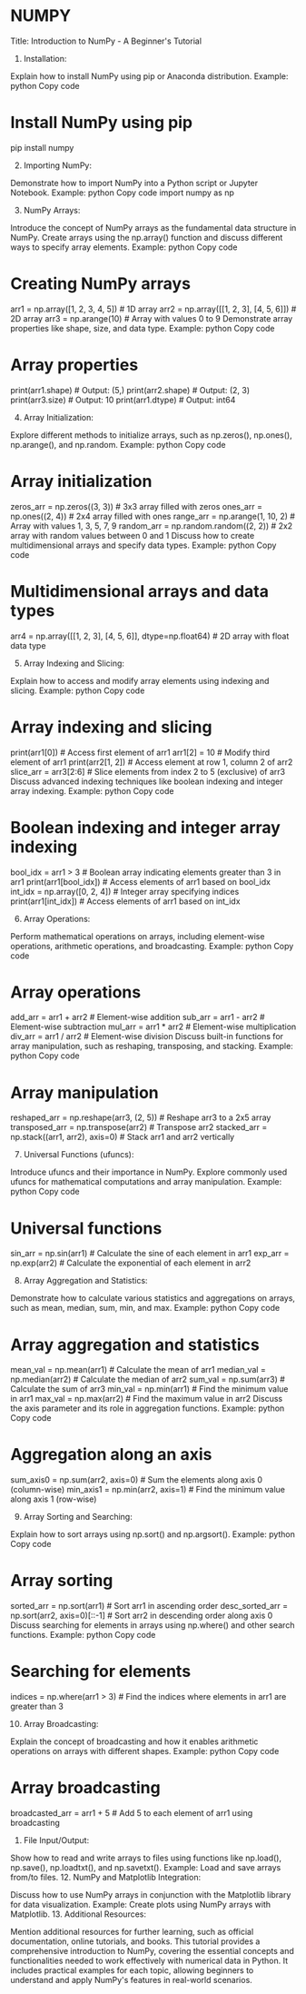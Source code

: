 # NUMPY
Title: Introduction to NumPy - A Beginner's Tutorial

1. Installation:

Explain how to install NumPy using pip or Anaconda distribution.
Example:
python
Copy code
# Install NumPy using pip
pip install numpy

2. Importing NumPy:

Demonstrate how to import NumPy into a Python script or Jupyter Notebook.
Example:
python
Copy code
import numpy as np

3. NumPy Arrays:

Introduce the concept of NumPy arrays as the fundamental data structure in NumPy.
Create arrays using the np.array() function and discuss different ways to specify array elements.
Example:
python
Copy code
# Creating NumPy arrays
arr1 = np.array([1, 2, 3, 4, 5])  # 1D array
arr2 = np.array([[1, 2, 3], [4, 5, 6]])  # 2D array
arr3 = np.arange(10)  # Array with values 0 to 9
Demonstrate array properties like shape, size, and data type.
Example:
python
Copy code
# Array properties
print(arr1.shape)  # Output: (5,)
print(arr2.shape)  # Output: (2, 3)
print(arr3.size)  # Output: 10
print(arr1.dtype)  # Output: int64

4. Array Initialization:

Explore different methods to initialize arrays, such as np.zeros(), np.ones(), np.arange(), and np.random.
Example:
python
Copy code
# Array initialization
zeros_arr = np.zeros((3, 3))  # 3x3 array filled with zeros
ones_arr = np.ones((2, 4))  # 2x4 array filled with ones
range_arr = np.arange(1, 10, 2)  # Array with values 1, 3, 5, 7, 9
random_arr = np.random.random((2, 2))  # 2x2 array with random values between 0 and 1
Discuss how to create multidimensional arrays and specify data types.
Example:
python
Copy code
# Multidimensional arrays and data types
arr4 = np.array([[1, 2, 3], [4, 5, 6]], dtype=np.float64)  # 2D array with float data type

5. Array Indexing and Slicing:

Explain how to access and modify array elements using indexing and slicing.
Example:
python
Copy code
# Array indexing and slicing
print(arr1[0])  # Access first element of arr1
arr1[2] = 10  # Modify third element of arr1
print(arr2[1, 2])  # Access element at row 1, column 2 of arr2
slice_arr = arr3[2:6]  # Slice elements from index 2 to 5 (exclusive) of arr3
Discuss advanced indexing techniques like boolean indexing and integer array indexing.
Example:
python
Copy code
# Boolean indexing and integer array indexing
bool_idx = arr1 > 3  # Boolean array indicating elements greater than 3 in arr1
print(arr1[bool_idx])  # Access elements of arr1 based on bool_idx
int_idx = np.array([0, 2, 4])  # Integer array specifying indices
print(arr1[int_idx])  # Access elements of arr1 based on int_idx

6. Array Operations:

Perform mathematical operations on arrays, including element-wise operations, arithmetic operations, and broadcasting.
Example:
python
Copy code
# Array operations
add_arr = arr1 + arr2  # Element-wise addition
sub_arr = arr1 - arr2  # Element-wise subtraction
mul_arr = arr1 * arr2  # Element-wise multiplication
div_arr = arr1 / arr2  # Element-wise division
Discuss built-in functions for array manipulation, such as reshaping, transposing, and stacking.
Example:
python
Copy code
# Array manipulation
reshaped_arr = np.reshape(arr3, (2, 5))  # Reshape arr3 to a 2x5 array
transposed_arr = np.transpose(arr2)  # Transpose arr2
stacked_arr = np.stack((arr1, arr2), axis=0)  # Stack arr1 and arr2 vertically

7. Universal Functions (ufuncs):

Introduce ufuncs and their importance in NumPy.
Explore commonly used ufuncs for mathematical computations and array manipulation.
Example:
python
Copy code
# Universal functions
sin_arr = np.sin(arr1)  # Calculate the sine of each element in arr1
exp_arr = np.exp(arr2)  # Calculate the exponential of each element in arr2

8. Array Aggregation and Statistics:

Demonstrate how to calculate various statistics and aggregations on arrays, such as mean, median, sum, min, and max.
Example:
python
Copy code
# Array aggregation and statistics
mean_val = np.mean(arr1)  # Calculate the mean of arr1
median_val = np.median(arr2)  # Calculate the median of arr2
sum_val = np.sum(arr3)  # Calculate the sum of arr3
min_val = np.min(arr1)  # Find the minimum value in arr1
max_val = np.max(arr2)  # Find the maximum value in arr2
Discuss the axis parameter and its role in aggregation functions.
Example:
python
Copy code
# Aggregation along an axis
sum_axis0 = np.sum(arr2, axis=0)  # Sum the elements along axis 0 (column-wise)
min_axis1 = np.min(arr2, axis=1)  # Find the minimum value along axis 1 (row-wise)

9. Array Sorting and Searching:

Explain how to sort arrays using np.sort() and np.argsort().
Example:
python
Copy code
# Array sorting
sorted_arr = np.sort(arr1)  # Sort arr1 in ascending order
desc_sorted_arr = np.sort(arr2, axis=0)[::-1]  # Sort arr2 in descending order along axis 0
Discuss searching for elements in arrays using np.where() and other search functions.
Example:
python
Copy code
# Searching for elements
indices = np.where(arr1 > 3)  # Find the indices where elements in arr1 are greater than 3

10. Array Broadcasting:

Explain the concept of broadcasting and how it enables arithmetic operations on arrays with different shapes.
Example:
python
Copy code
# Array broadcasting
broadcasted_arr = arr1 + 5  # Add 5 to each element of arr1 using broadcasting

1. File Input/Output:

Show how to read and write arrays to files using functions like np.load(), np.save(), np.loadtxt(), and np.savetxt().
Example: Load and save arrays from/to files.
12. NumPy and Matplotlib Integration:

Discuss how to use NumPy arrays in conjunction with the Matplotlib library for data visualization.
Example: Create plots using NumPy arrays with Matplotlib.
13. Additional Resources:

Mention additional resources for further learning, such as official documentation, online tutorials, and books.
This tutorial provides a comprehensive introduction to NumPy, covering the essential concepts and functionalities needed to work effectively with numerical data in Python. It includes practical examples for each topic, allowing beginners to understand and apply NumPy's features in real-world scenarios.
